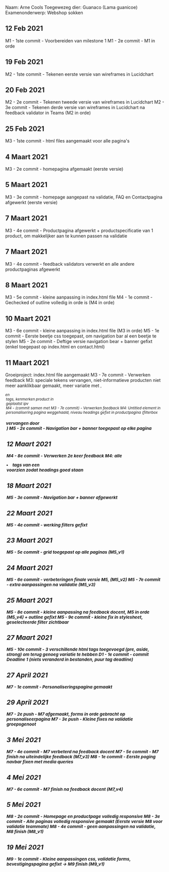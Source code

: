 Naam: Arne Cools Toegewezeg dier: Guanaco (Lama guanicoe)
Examenonderwerp: Webshop sokken

## 12 Feb 2021

M1 - 1ste commit - Voorbereiden van milestone 1 M1 - 2e commit - M1 in orde

## 19 Feb 2021

M2 - 1ste commit - Tekenen eerste versie van wireframes in Lucidchart

## 20 Feb 2021

M2 - 2e commit - Tekenen tweede versie van wireframes in Lucidchart M2 - 3e commit - Tekenen derde versie van wireframes
in Lucidchart na feedback validator in Teams (M2 in orde)

## 25 Feb 2021

M3 - 1ste commit - html files aangemaakt voor alle pagina's

## 4 Maart 2021

M3 - 2e commit - homepagina afgemaakt (eerste versie)

## 5 Maart 2021

M3 - 3e commit - homepage aangepast na validatie, FAQ en Contactpagina afgewerkt (eerste versie)

## 7 Maart 2021

M3 - 4e commit - Productpagina afgewerkt + productspecificatie van 1 product, om makkelijker aan te kunnen passen na
validatie

## 7 Maart 2021

M3 - 4e commit - feedback validators verwerkt en alle andere productpaginas afgewerkt

## 8 Maart 2021

M3 - 5e commit - kleine aanpassing in index.html file M4 - 1e commit - Gechecked of outline volledig in orde is (M4 in
orde)

## 10 Maart 2021

M3 - 6e commit - kleine aanpassing in index.html file (M3 in orde)
M5 - 1e commit - Eerste beetje css toegepast, om navigation bar al een beetje te stylen M5 - 2e commit - Deftige versie
navigation bear + banner gefixt (enkel toegepast op index.html en contact.html)

## 11 Maart 2021

Groeiproject: index.html file aangemaakt 
M3 - 7e commit - Verwerken feedback M3: speciale tekens vervangen, niet-informatieve producten niet meer aanklikbaar gemaakt, meer variatie met <small>, <address> en <legend> tags, kenmerken product in <section> geplaatst ipv <aside>
M4 - (commit samen met M3 - 7e commit) - Verwerken feedback M4: Untitled element in personalisering pagina weggehaald, niveau headings gefixt in productpagina (filterbox <h3> vervangen door <legend>) 
M5 - 2e commit - Navigation bar + banner toegepast op elke pagina

## 12 Maart 2021
M4 - 8e commit - Verwerken 2e keer feedback M4: alle <li> tags van een <section> voorzien zodat headings goed staan

## 18 Maart 2021
M5 - 3e commit - Navigation bar + banner afgewerkt

## 22 Maart 2021
M5 - 4e commit - werking filters gefixt

## 23 Maart 2021
M5 - 5e commit - grid toegepast op alle paginas (M5_v1)

## 24 Maart 2021
M5 - 6e commit - verbeteringen finale versie M5, (M5_v2)
M5 - 7e commit - extra aanpassingen na validatie (M5_v3)

## 25 Maart 2021
M5 - 8e commit - kleine aanpassing na feedback docent, M5 in orde (M5_v4) + outline gefixt
M5 - 9e commit - kleine fix in stylesheet, geselecteerde filter zichtbaar

## 27 Maart 2021
M5 - 10e commit - 3 verschillende html tags toegevoegd (pre, aside, strong) om terug genoeg variatie te hebben
D1 - 1e commit - commit Deadline 1 (niets veranderd in bestanden, puur tag deadline)

## 27 April 2021
M7 - 1e commit - Personaliseringspagina gemaakt

## 29 April 2021
M7 - 2e push - M7 afgemaakt, forms in orde gebracht op personaliseerpagina
M7 - 3e push - Kleine fixes na validatie groepsgenoot

## 3 Mei 2021
M7 - 4e commit - M7 verbeterd na feedback docent
M7 - 5e commit - M7 finish na uiteindelijke feedback (M7_v3)
M8 - 1e commit - Eerste poging navbar fixen met media queries

## 4 Mei 2021
M7 - 6e commit - M7 finish na feedback docent (M7_v4)

## 5 Mei 2021
M8 - 2e commit - Homepage en productpage volledig responsive
M8 - 3e commit - Alle paginas volledig responsive gemaakt (Eerste versie M8 voor validatie teammate)
M8 - 4e commit - geen aanpassingen na validatie, M8 finish (M8_v1)

## 19 Mei 2021
M9 - 1e commit - Kleine aanpassingen css, validatie forms, bevestigingspagina gefixt -> M9 finish (M9_v1)